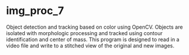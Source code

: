 # img_proc_7
Object detection and tracking based on color using OpenCV. Objects are isolated with morphologic processing and tracked using contour identification and center of mass. This program is designed to read in a video file and write to a stitched view of the original and new images. 
